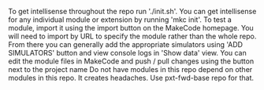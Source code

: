 To get intellisense throughout the repo run './init.sh'.
You can get intellisense for any individual module or extension by running 'mkc init'.
To test a module, import it using the import button on the MakeCode homepage.
You will need to import by URL to specify the module rather than the whole repo.
From there you can generally add the appropriate simulators using 'ADD SIMULATORS' button and view console logs in 'Show data' view.
You can edit the module files in MakeCode and push / pull changes using the button next to the project name
Do not have modules in this repo depend on other modules in this repo. It creates headaches. Use pxt-fwd-base repo for that.

